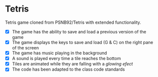 # Tetris
Tetris game cloned from PSNB92/Tetris with extended functionality.

- [X] The game has the ability to save and load a previous version of the game
- [X] The game displays the keys to save and load (G & C) on the right pane 
of the screen
- [X] The game has music playing in the background
- [X] A sound is played every time a tile reaches the bottom
- [X] Tiles are animated while they are falling with a *glowing efect*
- [X] The code has been adapted to the class code standards
